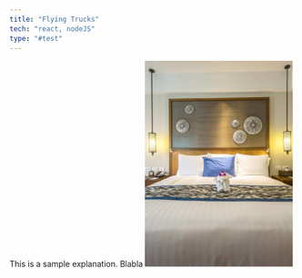 ```yaml
---
title: "Flying Trucks"
tech: "react, nodeJS"
type: "#test"
---
```


This is a sample explanation. Blabla
![alt text](room-3.png "Title")
